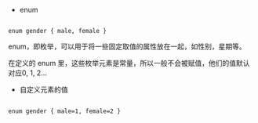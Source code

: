 - enum

```

enum gender { male, female }

```

enum，即枚举，可以用于将一些固定取值的属性放在一起，如性别，星期等。

在定义的 enum 里，这些枚举元素是常量，所以一般不会被赋值，他们的值默认对应0, 1, 2…

- 自定义元素的值

```

enum gender { male=1, female=2 }

```
